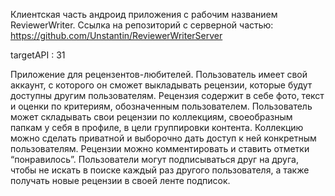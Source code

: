Клиентская часть андроид приложения с рабочим названием ReviewerWriter.
Ссылка на репозиторий с серверной частью: https://github.com/Unstantin/ReviewerWriterServer

targetAPI : 31

Приложение для рецензентов-любителей. 
Пользователь имеет свой аккаунт, с которого он сможет выкладывать рецензии, которые будут доступны другим пользователям. 
Рецензия содержит в себе фото, текст и оценки по критериям, обозначенным пользователем. 
Пользователь может складывать свои рецензии по коллекциям, своеобразным папкам у себя в профиле, в цели группировки контента.
Коллекцию можно сделать приватной и выборочно дать доступ к ней конкретным пользователям.
Рецензии можно комментировать и ставить отметки “понравилось”.
Пользователи могут подписываться друг на друга, чтобы не искать в поиске каждый раз другого пользователя, а также получать новые рецензии в своей ленте подписок.


